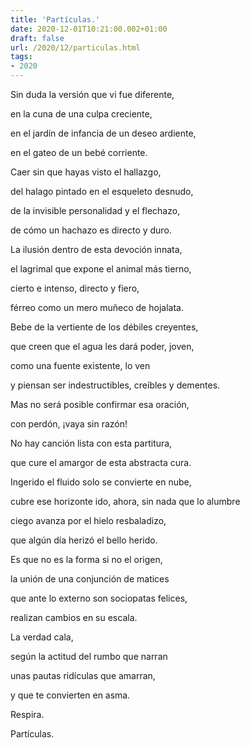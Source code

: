 ```yaml
---
title: 'Partículas.'
date: 2020-12-01T10:21:00.002+01:00
draft: false
url: /2020/12/particulas.html
tags: 
- 2020
---
```


Sin duda la versión que vi fue diferente,

en la cuna de una culpa creciente,

en el jardín de infancia de un deseo ardiente,

en el gateo de un bebé corriente.

  

Caer sin que hayas visto el hallazgo,

del halago pintado en el esqueleto desnudo,

de la invisible personalidad y el flechazo,

de cómo un hachazo es directo y duro.

  

La ilusión dentro de esta devoción innata,

el lagrimal que expone el animal más tierno,

cierto e intenso, directo y fiero,

férreo como un mero muñeco de hojalata.

  

Bebe de la vertiente de los débiles creyentes,

que creen que el agua les dará poder, joven,

como una fuente existente, lo ven

y piensan ser indestructibles, creíbles y dementes.

  

Mas no será posible confirmar esa oración,

con perdón, ¡vaya sin razón!

No hay canción lista con esta partitura,

que cure el amargor de esta abstracta cura.

  

Ingerido el fluido solo se convierte en nube,

cubre ese horizonte ido, ahora, sin nada que lo alumbre

ciego avanza por el hielo resbaladizo,

que algún día herizó el bello herido.

  

Es que no es la forma si no el origen,

la unión de una conjunción de matices

que ante lo externo son sociopatas felices,

realizan cambios en su escala.

  

La verdad cala,

según la actitud del rumbo que narran

unas pautas ridículas que amarran,

y que te convierten en asma.

  

Respira.

  

Partículas.